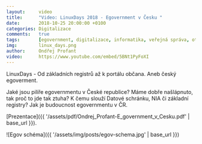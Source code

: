 ```yaml
---
layout:     video
title:      "Video: LinuxDays 2018 - Egovernment v Česku "
date:       2018-10-25 20:00:00 +0100
categories: Digitalizace
comments:   true
tags:       [egovernment, digitalizace, informatika, veřejná správa, otevřený software, bezpečnost, otevřený hardware]
img:        linux_days.png
author:     Ondřej Profant
video:      https://www.youtube.com/embed/5BNt1PyFoXI
---
```


LinuxDays - Od základních registrů až k portálu občana. Aneb český egoverment.

<!--more-->

Jaké jsou pilíře egovernmentu v České republice? Máme dobře našlápnuto, tak proč to jde tak ztuha? K čemu slouží Datové schránku, NIA či základní registry? Jak je budoucnost egovernmentu v ČR.

[Prezentace]({{ '/assets/pdf/Ondrej_Profant-E_government_v_Cesku.pdf' | base_url }}).

![Egov schéma]({{ '/assets/img/posts/egov-schema.jpg' | base_url }})